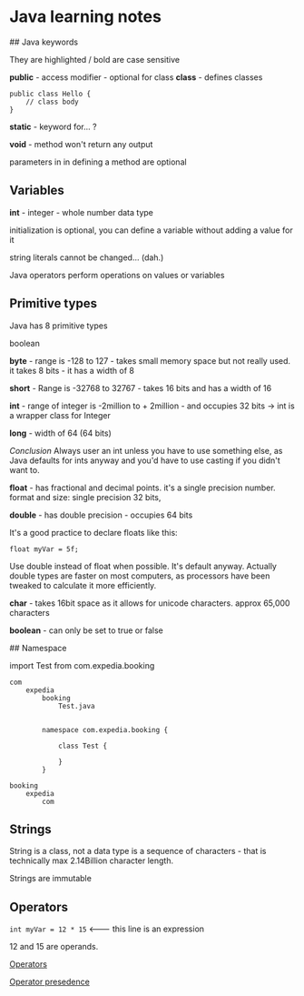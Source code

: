 # Java learning notes

## Java keywords

They are highlighted / bold
are case sensitive

**public** - access modifier - optional for class
**class** - defines classes 

```
public class Hello {
    // class body
}
```


**static** - keyword for... ?

**void** - method won't return any output

parameters in in defining a method are optional

## Variables

**int** - integer - whole number data type

initialization is optional, you can define a variable without adding a value for it

string literals cannot be changed... (dah.)

Java operators perform operations on values or variables


## Primitive types

Java has 8 primitive types

boolean

**byte** - range is -128 to 127 - takes small memory space but not really used. it takes 8 bits - it has a width of 8

**short** - Range is -32768 to 32767 - takes 16 bits and has a width of 16

**int** - range of integer is -2million to + 2million - and occupies 32 bits -> int is a wrapper class for Integer

**long** - width of 64 (64 bits)

*Conclusion* Always user an int unless you have to use something else, as Java defaults for ints anyway and you'd have to use casting if you didn't want to.

**float** - has fractional and decimal points. it's a single precision number. format and size: single precision 32 bits, 

**double** - has double precision - occupies 64 bits

It's a good practice to declare floats like this:
```
float myVar = 5f;
``` 

Use double instead of float when possible. It's default anyway.
Actually double types are faster on most computers, as processors have been tweaked to calculate it more efficiently.

**char** - takes 16bit space as it allows for unicode characters. approx 65,000 characters

**boolean** - can only be set to true or false


## Namespace

import Test from com.expedia.booking
```
com
    expedia
        booking
            Test.java


        namespace com.expedia.booking {

            class Test {

            }
        }

```
```
booking
    expedia
        com

```

## Strings

String is a class, not a data type
is a sequence of characters - that is technically max 2.14Billion character length.


Strings are immutable 

## Operators

`int myVar = 12 * 15` <--- this line is an expression

12 and 15 are operands.

[Operators](https://docs.oracle.com/javase/tutorial/java/nutsandbolts/opsummary.html)

[Operator presedence](http://www.cs.bilkent.edu.tr/~guvenir/courses/CS101/op_precedence.html)